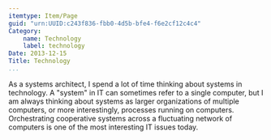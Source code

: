 ```yaml
---
itemtype: Item/Page
guid: "urn:UUID:c243f836-fbb0-4d5b-bfe4-f6e2cf12c4c4"
Category:
    name: Technology
    label: technology
Date: 2013-12-15
Title: Technology
...
```


As a systems architect, I spend a lot of time thinking about systems in
technology. A "system" in IT can sometimes refer to a single computer, but I am
always thinking about systems as larger organizations of multiple computers, or
more interestingly, processes running on computers. Orchestrating cooperative
systems across a fluctuating network of computers is one of the most interesting
IT issues today.
